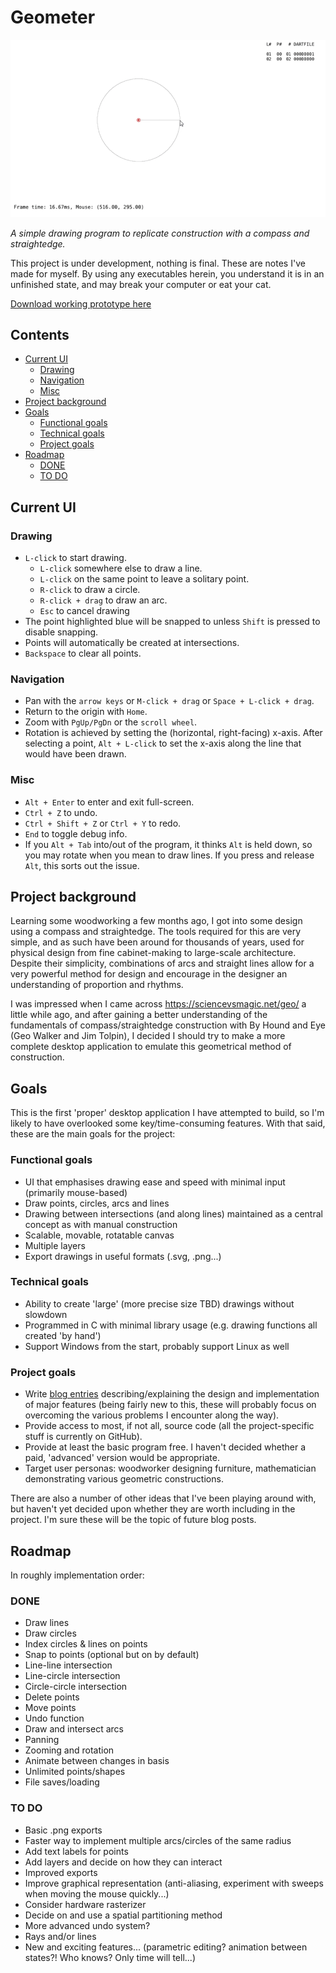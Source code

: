 # Geometer

![geometer drawing demo](geometer-480.gif)

*A simple drawing program to replicate construction with a compass and straightedge.*

This project is under development, nothing is final. These are notes I've made for myself.
By using any executables herein, you understand it is in an unfinished state, and may break your computer or eat your cat.

[Download working prototype here](https://github.com/azmr/geometer/releases)

## Contents
- [Current UI](#current-ui)
	- [Drawing](#drawing)
	- [Navigation](#navigation)
	- [Misc](#misc)
- [Project background](#project-background)
- [Goals](#goals)
	- [Functional goals](#functional-goals)
	- [Technical goals](#technical-goals)
	- [Project goals](#project-goals)
- [Roadmap](#roadmap)
	- [DONE](#done)
	- [TO DO](#to-do)

## Current UI
### Drawing
- `L-click` to start drawing.
	- `L-click` somewhere else to draw a line.
	- `L-click` on the same point to leave a solitary point.
	- `R-click` to draw a circle.
	- `R-click + drag` to draw an arc.
	- `Esc` to cancel drawing
- The point highlighted blue will be snapped to unless `Shift` is pressed to disable snapping.
- Points will automatically be created at intersections.
- `Backspace` to clear all points.

### Navigation
- Pan with the `arrow keys` or `M-click + drag` or `Space + L-click + drag`.
- Return to the origin with `Home`.
- Zoom with `PgUp/PgDn` or the `scroll wheel`.
- Rotation is achieved by setting the (horizontal, right-facing) x-axis. After selecting a point, `Alt + L-click` to set the x-axis along the line that would have been drawn.

### Misc
- `Alt + Enter` to enter and exit full-screen.
- `Ctrl + Z` to undo.
- `Ctrl + Shift + Z` or `Ctrl + Y` to redo.
- `End` to toggle debug info.
- If you `Alt + Tab` into/out of the program, it thinks `Alt` is held down, so you may rotate when you mean to draw lines. If you press and release `Alt`, this sorts out the issue.


## Project background
Learning some woodworking a few months ago, I got into some design using a compass and straightedge. The tools required for this are very simple, and as such have been around for thousands of years, used for physical design from fine cabinet-making to large-scale architecture. Despite their simplicity, combinations of arcs and straight lines allow for a very powerful method for design and encourage in the designer an understanding of proportion and rhythms.

I was impressed when I came across https://sciencevsmagic.net/geo/ a little while ago, and after gaining a better understanding of the fundamentals of compass/straightedge construction with By Hound and Eye (Geo Walker and Jim Tolpin), I decided I should try to make a more complete desktop application to emulate this geometrical method of construction.

## Goals
This is the first 'proper' desktop application I have attempted to build, so I'm likely to have overlooked some key/time-consuming features.
With that said, these are the main goals for the project:

### Functional goals
- UI that emphasises drawing ease and speed with minimal input (primarily mouse-based)
- Draw points, circles, arcs and lines
- Drawing between intersections (and along lines) maintained as a central concept as with manual construction
- Scalable, movable, rotatable canvas
- Multiple layers
- Export drawings in useful formats (.svg, .png...)

### Technical goals
- Ability to create 'large' (more precise size TBD) drawings without slowdown
- Programmed in C with minimal library usage (e.g. drawing functions all created 'by hand')
- Support Windows from the start, probably support Linux as well

### Project goals
- Write [blog entries](https://geometer.handmade.network/blog) describing/explaining the design and implementation of major features (being fairly new to this, these will probably focus on overcoming the various problems I encounter along the way).
- Provide access to most, if not all, source code (all the project-specific stuff is currently on GitHub).
- Provide at least the basic program free. I haven't decided whether a paid, 'advanced' version would be appropriate.
- Target user personas: woodworker designing furniture, mathematician demonstrating various geometric constructions.

There are also a number of other ideas that I've been playing around with, but haven't yet decided upon whether they are worth including in the project. I'm sure these will be the topic of future blog posts.

## Roadmap
In roughly implementation order:

### DONE
- Draw lines
- Draw circles
- Index circles & lines on points
- Snap to points (optional but on by default)
- Line-line intersection
- Line-circle intersection
- Circle-circle intersection
- Delete points
- Move points
- Undo function
- Draw and intersect arcs
- Panning
- Zooming and rotation
- Animate between changes in basis
- Unlimited points/shapes
- File saves/loading

### TO DO
- Basic .png exports
- Faster way to implement multiple arcs/circles of the same radius
- Add text labels for points
- Add layers and decide on how they can interact
- Improved exports
- Improve graphical representation (anti-aliasing, experiment with sweeps when moving the mouse quickly...)
- Consider hardware rasterizer
- Decide on and use a spatial partitioning method
- More advanced undo system?
- Rays and/or lines
- New and exciting features... (parametric editing? animation between states?! Who knows? Only time will tell...)

